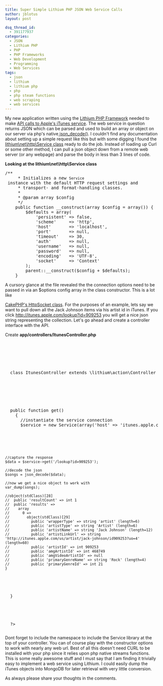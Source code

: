 ```yaml
---
title: Super Simple Lithium PHP JSON Web Service Calls
author: jblotus
layout: post

dsq_thread_id:
  - 391177937
categories:
  - JSON
  - Lithium PHP
  - PHP
  - PHP Frameworks
  - Web Development
  - Programming
  - Web Services
tags:
  - json
  - lithium
  - lithium php
  - php
  - php steam functions
  - web scraping
  - web services
---
```

My new application written using the [Lithium PHP Framework][1] needed to make [API calls to Apple's iTunes service][2]. The web service in question returns JSON which can be parsed and used to build an array or object on our server via php's native[ json_decode()][3]. I couldn't find any documentation about setting up a simple request like this but with some digging I found the[ lithium\net\http\Service class][4] ready to do the job. Instead of loading up Curl or some other method, I can pull a json object down from a remote web server (or any webpage) and parse the body in less than 3 lines of code.

**Looking at the lithium\net\http\Service class**

<pre class="brush:php">/**
     * Initializes a new <code>Service</code> instance with the default HTTP request settings and
     * transport- and format-handling classes.
     *
     * @param array $config
     */
    public function __construct(array $config = array()) {
        $defaults = array(
            'persistent' => false,
            'scheme'     => 'http',
            'host'       => 'localhost',
            'port'       => null,
            'timeout'    => 30,
            'auth'       => null,
            'username'   => null,
            'password'   => null,
            'encoding'   => 'UTF-8',
            'socket'     => 'Context'
        );
        parent::__construct($config + $defaults);
    }</pre> A cursory glance at the file revealed the the connection options need to be passed in via an $options config array in the class constructor. This is a lot like

[CakePHP's HttpSocket class][5]. For the purposes of an example, lets say we want to pull down all the Jack Johnson items via his artist id in iTunes. If you click <http://itunes.apple.com/lookup?id=909253> you will get a nice json string representing the collection. Let's go ahead and create a controller interface with the API.

Create **app/controllers/ItunesController.php**

<pre class="brush:php"><?php
namespace app\controllers;
use lithium\net\http\Service;</p>



<p>
  class ItunesController extends \lithium\action\Controller {
</p>



<p>
  public function get()
    {
      //instantiate the service connection
      $service = new Service(array('host' => 'itunes.apple.com'));
</p>



<pre><code>//capture the response
$data = $service->get('/lookup?id=909253');

//decode the json
$songs = json_decode($data);

//now we get a nice object to work with
var_dump(songs);

//object(stdClass)[28]
//  public 'resultCount' => int 1
//  public 'results' =>
//    array
//      0 =>
//        object(stdClass)[29]
//          public 'wrapperType' => string 'artist' (length=6)
//          public 'artistType' => string 'Artist' (length=6)
//          public 'artistName' => string 'Jack Johnson' (length=12)
//          public 'artistLinkUrl' => string 'http://itunes.apple.com/us/artist/jack-johnson/id909253?uo=4' (length=60)
//          public 'artistId' => int 909253
//          public 'amgArtistId' => int 468749
//          public 'amgVideoArtistId' => null
//          public 'primaryGenreName' => string 'Rock' (length=4)
//          public 'primaryGenreId' => int 21
}
</code></pre>



<p>
  }
</p>



<p>
  ?></pre>
  Dont forget to include the namespace to include the Service library at the top of your controller. You can of course play with the constructor options to work with nearly any web url. Best of all this doesn't need CURL to be installed with your php since it relies upon php native streams functions. This is some really awesome stuff and I must say that I am finding it trivially easy to implement a web service using Lithium. I could easily dump the iTunes objects into MongoDB for later retrieval with very little conversion.
</p>



<p>
  As always please share your thoughts in the comments.
</p>

 [1]: http://lithify.me/ "Lithium PHP Framework"
 [2]: http://www.apple.com/itunes/affiliates/resources/documentation/itunes-store-web-service-search-api.html "Applie iTunes API docs"
 [3]: http://php.net/manual/en/function.json-decode.php "php json_decode manual"
 [4]: http://lithify.me/docs/lithium/net/http/Service "Lithium PHP Basic Web Service class"
 [5]: http://book.cakephp.org/view/1517/HttpSocket "CakePHP HttpSocket"
